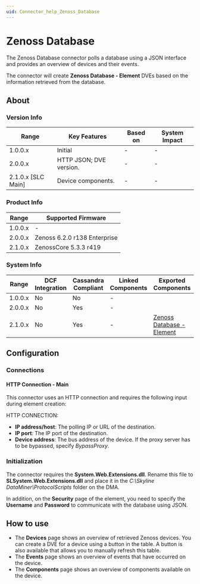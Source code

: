 ```yaml
---
uid: Connector_help_Zenoss_Database
---
```


# Zenoss Database

The Zenoss Database connector polls a database using a JSON interface and provides an overview of devices and their events.

The connector will create **Zenoss Database - Element** DVEs based on the information retrieved from the database.

## About

### Version Info

| **Range**            | **Key Features**        | **Based on** | **System Impact** |
|----------------------|-------------------------|--------------|-------------------|
| 1.0.0.x              | Initial                 | \-           | \-                |
| 2.0.0.x              | HTTP JSON; DVE version. | \-           | \-                |
| 2.1.0.x \[SLC Main\] | Device components.      | \-           | \-                |

### Product Info

| **Range** | **Supported Firmware**       |
|-----------|------------------------------|
| 1.0.0.x   | \-                           |
| 2.0.0.x   | Zenoss 6.2.0 r138 Enterprise |
| 2.1.0.x   | ZenossCore 5.3.3 r419        |

### System Info

| **Range** | **DCF Integration** | **Cassandra Compliant** | **Linked Components** | **Exported Components**                                                          |
|-----------|---------------------|-------------------------|-----------------------|----------------------------------------------------------------------------------|
| 1.0.0.x   | No                  | No                      | \-                    |                                                                                  |
| 2.0.0.x   | No                  | Yes                     | \-                    |                                                                                  |
| 2.1.0.x   | No                  | Yes                     | \-                    | [Zenoss Database - Element](xref:Connector_help_Zenoss_Database_-_Element) |

## Configuration

### Connections

#### HTTP Connection - Main

This connector uses an HTTP connection and requires the following input during element creation:

HTTP CONNECTION:

- **IP address/host**: The polling IP or URL of the destination.
- **IP port**: The IP port of the destination.
- **Device address**: The bus address of the device. If the proxy server has to be bypassed, specify *BypassProxy*.

### Initialization

The connector requires the **System.Web.Extensions.dll**. Rename this file to **SLSystem.Web.Extensions.dll** and place it in the *C:\Skyline DataMiner\ProtocolScripts* folder on the DMA.

In addition, on the **Security** page of the element, you need to specify the **Username** and **Password** to communicate with the database using JSON.

## How to use

- The **Devices** page shows an overview of retrieved Zenoss devices. You can create a DVE for a device using a button in the table. A button is also available that allows you to manually refresh this table.
- The **Events** page shows an overview of events that have occurred on the device.
- The **Components** page shows an overview of components available on the device.
